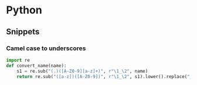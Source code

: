 # Python

## Snippets

### Camel case to underscores

```python
import re 
def convert_name(name):
    s1 = re.sub("(.)([A-Z0-9][a-z]+)", r"\1_\2", name)
    return re.sub("([a-z])([A-Z0-9])", r"\1_\2", s1).lower().replace("__", "_")
    
```




